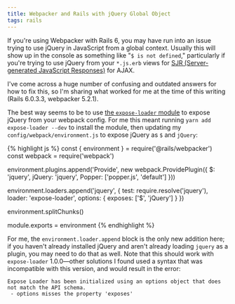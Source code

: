 ```yaml
---
title: Webpacker and Rails with jQuery Global Object 
tags: rails
---
```

If you're using Webpacker with Rails 6, you may have run into an issue trying to use jQuery in JavaScript from a global context. Usually this will show up in the console as something like "`$ is not defined`," particularly if you're trying to use jQuery from your `*.js.erb` views for [SJR (Server-generated JavaScript Responses)](https://adamsimpson.net/writing/ajax-and-rails) for AJAX.

I've come across a huge number of confusing and outdated answers for how to fix this, so I'm sharing what worked for me at the time of this writing (Rails 6.0.3.3, webpacker 5.2.1).

The best way seems to be to use [the `expose-loader` module](https://github.com/webpack-contrib/expose-loader) to expose jQuery from your webpack config. For me this meant running `yarn add expose-loader --dev` to install the module, then updating my `config/webpack/environment.js` to expose jQuery as `$` and `jQuery`:

{% highlight js %}
const { environment } = require('@rails/webpacker')
const webpack = require('webpack')

environment.plugins.append('Provide', new webpack.ProvidePlugin({
  $: 'jquery',
  jQuery: 'jquery',
  Popper: ['popper.js', 'default']
}))

environment.loaders.append('jquery', {
  test: require.resolve('jquery'),
  loader: 'expose-loader',
  options: {
    exposes: ['$', 'jQuery']
  }
})

environment.splitChunks()

module.exports = environment
{% endhighlight %}

For me, the `environment.loader.append` block is the only new addition here; if you haven't already installed jQuery and aren't already loading `jquery` as a plugin, you may need to do that as well. Note that this should work with `expose-loader` 1.0.0—other solutions I found used a syntax that was incompatible with this version, and would result in the error:

    Expose Loader has been initialized using an options object that does not match the API schema.
     - options misses the property 'exposes'
